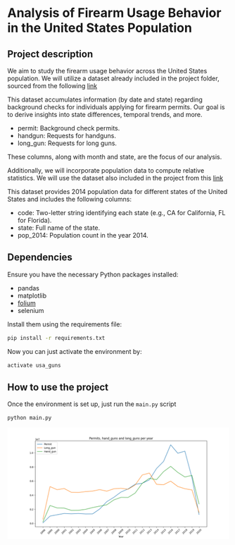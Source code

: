 # Analysis of Firearm Usage Behavior in the United States Population

## Project description

We aim to study the firearm usage behavior across the United States population. We will utilize a dataset already included in the project folder, sourced from the following [link](https://www.kaggle.com/datasets/pedropereira94/nics-firearm-background-checks)

This dataset accumulates information (by date and state) regarding background checks for individuals applying for firearm permits. Our goal is to derive insights into state differences, temporal trends, and more.

- permit: Background check permits.
- handgun: Requests for handguns.
- long_gun: Requests for long guns.

These columns, along with month and state, are the focus of our analysis.

Additionally, we will incorporate population data to compute relative statistics. We will use the dataset also included in the project from this [link](https://gist.githubusercontent.com/bradoyler/0fd473541083cfa9ea6b5da57b08461c/raw/fa5f59ff1ce7ad9ff792e223b9ac05c564b7c0fe/us-state-populations.csv)

This dataset provides 2014 population data for different states of the United States and includes the following columns:

- code: Two-letter string identifying each state (e.g., CA for California, FL for Florida).
- state: Full name of the state.
- pop_2014: Population count in the year 2014.



## Dependencies
Ensure you have the necessary Python packages installed:
- pandas
- matplotlib
- [folium](https://python-graph-gallery.com/292-choropleth-map-with-folium/)
- selenium

Install them using the requirements file:

```bash
pip install -r requirements.txt
```
Now you can just activate the environment by:

```bash
activate usa_guns
```


## How to use the project
Once the environment is set up, just run the `main.py` script

```bash
python main.py
```

![Figure](doc/data_by_year.png)